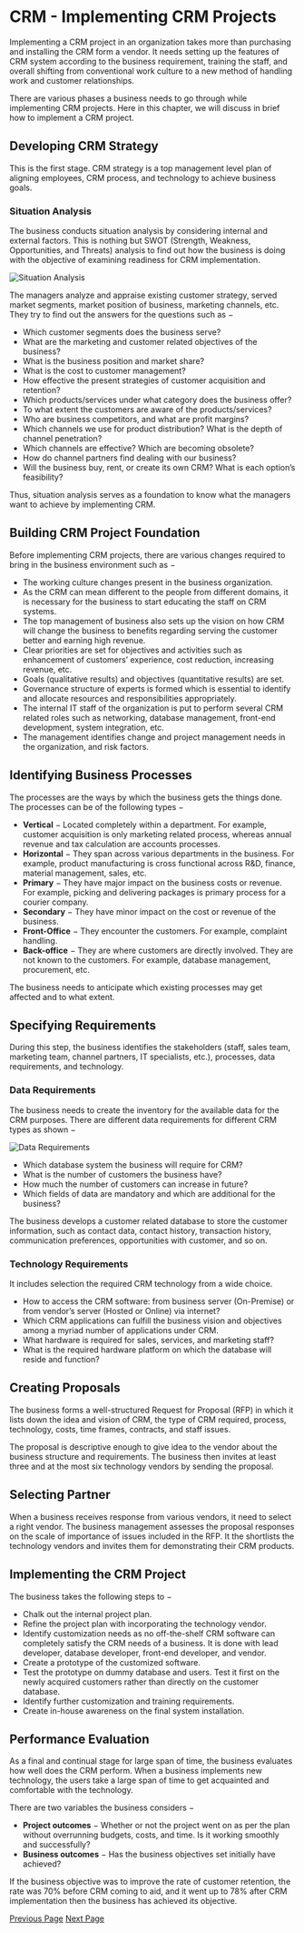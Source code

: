 # CRM - Implementing CRM Projects
Implementing a CRM project in an organization takes more than purchasing and installing the CRM form a vendor. It needs setting up the features of CRM system according to the business requirement, training the staff, and overall shifting from conventional work culture to a new method of handling work and customer relationships.

There are various phases a business needs to go through while implementing CRM projects. Here in this chapter, we will discuss in brief how to implement a CRM project.

## Developing CRM Strategy
This is the first stage. CRM strategy is a top management level plan of aligning employees, CRM process, and technology to achieve business goals.

### Situation Analysis
The business conducts situation analysis by considering internal and external factors. This is nothing but SWOT (Strength, Weakness, Opportunities, and Threats) analysis to find out how the business is doing with the objective of examining readiness for CRM implementation.

![Situation Analysis](../customer_relationship_management/images/situation_analysis.jpg)

The managers analyze and appraise existing customer strategy, served market segments, market position of business, marketing channels, etc. They try to find out the answers for the questions such as −

   * Which customer segments does the business serve?
   * What are the marketing and customer related objectives of the business?
   * What is the business position and market share?
   * What is the cost to customer management?
   * How effective the present strategies of customer acquisition and retention?
   * Which products/services under what category does the business offer?
   * To what extent the customers are aware of the products/services?
   * Who are business competitors, and what are profit margins?
   * Which channels we use for product distribution? What is the depth of channel penetration?
   * Which channels are effective? Which are becoming obsolete?
   * How do channel partners find dealing with our business?
   * Will the business buy, rent, or create its own CRM? What is each option’s feasibility?

Thus, situation analysis serves as a foundation to know what the managers want to achieve by implementing CRM.

## Building CRM Project Foundation
Before implementing CRM projects, there are various changes required to bring in the business environment such as −

   * The working culture changes present in the business organization.
   * As the CRM can mean different to the people from different domains, it is necessary for the business to start educating the staff on CRM systems.
   * The top management of business also sets up the vision on how CRM will change the business to benefits regarding serving the customer better and earning high revenue.
   * Clear priorities are set for objectives and activities such as enhancement of customers’ experience, cost reduction, increasing revenue, etc.
   * Goals (qualitative results) and objectives (quantitative results) are set.
   * Governance structure of experts is formed which is essential to identify and allocate resources and responsibilities appropriately.
   * The internal IT staff of the organization is put to perform several CRM related roles such as networking, database management, front-end development, system integration, etc.
   * The management identifies change and project management needs in the organization, and risk factors.

## Identifying Business Processes
The processes are the ways by which the business gets the things done. The processes can be of the following types −

   * **Vertical** − Located completely within a department. For example, customer acquisition is only marketing related process, whereas annual revenue and tax calculation are accounts processes.
   * **Horizontal** − They span across various departments in the business. For example, product manufacturing is cross functional across R&amp;D, finance, material management, sales, etc.
   * **Primary** − They have major impact on the business costs or revenue. For example, picking and delivering packages is primary process for a courier company.
   * **Secondary** − They have minor impact on the cost or revenue of the business.
   * **Front-Office** − They encounter the customers. For example, complaint handling.
   * **Back-office** − They are where customers are directly involved. They are not known to the customers. For example, database management, procurement, etc.

The business needs to anticipate which existing processes may get affected and to what extent.

## Specifying Requirements
During this step, the business identifies the stakeholders (staff, sales team, marketing team, channel partners, IT specialists, etc.), processes, data requirements, and technology.

### Data Requirements
The business needs to create the inventory for the available data for the CRM purposes. There are different data requirements for different CRM types as shown −

![Data Requirements](../customer_relationship_management/images/data_requirements.jpg)

   * Which database system the business will require for CRM?
   * What is the number of customers the business have?
   * How much the number of customers can increase in future?
   * Which fields of data are mandatory and which are additional for the business?

The business develops a customer related database to store the customer information, such as contact data, contact history, transaction history, communication preferences, opportunities with customer, and so on.

### Technology Requirements
It includes selection the required CRM technology from a wide choice.

   * How to access the CRM software: from business server (On-Premise) or from vendor’s server (Hosted or Online) via internet?
   * Which CRM applications can fulfill the business vision and objectives among a myriad number of applications under CRM.
   * What hardware is required for sales, services, and marketing staff?
   * What is the required hardware platform on which the database will reside and function?

## Creating Proposals
The business forms a well-structured Request for Proposal (RFP) in which it lists down the idea and vision of CRM, the type of CRM required, process, technology, costs, time frames, contracts, and staff issues.

The proposal is descriptive enough to give idea to the vendor about the business structure and requirements. The business then invites at least three and at the most six technology vendors by sending the proposal.

## Selecting Partner
When a business receives response from various vendors, it need to select a right vendor. The business management assesses the proposal responses on the scale of importance of issues included in the RFP. It the shortlists the technology vendors and invites them for demonstrating their CRM products.

## Implementing the CRM Project
The business takes the following steps to −

   * Chalk out the internal project plan.
   * Refine the project plan with incorporating the technology vendor.
   * Identify customization needs as no off-the-shelf CRM software can completely satisfy the CRM needs of a business. It is done with lead developer, database developer, front-end developer, and vendor.
   * Create a prototype of the customized software.
   * Test the prototype on dummy database and users. Test it first on the newly acquired customers rather than directly on the customer database.
   * Identify further customization and training requirements.
   * Create in-house awareness on the final system installation.

## Performance Evaluation
As a final and continual stage for large span of time, the business evaluates how well does the CRM perform. When a business implements new technology, the users take a large span of time to get acquainted and comfortable with the technology.

There are two variables the business considers −

   * **Project outcomes** − Whether or not the project went on as per the plan without overrunning budgets, costs, and time. Is it working smoothly and successfully?
   * **Business outcomes** − Has the business objectives set initially have achieved?

If the business objective was to improve the rate of customer retention, the rate was 70% before CRM coming to aid, and it went up to 78% after CRM implementation then the business has achieved its objective.


[Previous Page](../customer_relationship_management/crm_managing_customers.md) [Next Page](../customer_relationship_management/customer_related_databases.md) 
